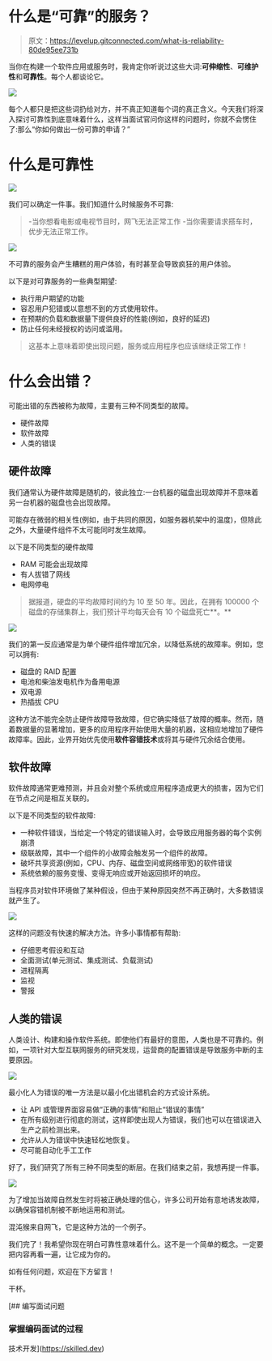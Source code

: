 # 什么是“可靠”的服务？

> 原文：<https://levelup.gitconnected.com/what-is-reliability-80de95ee731b>

当你在构建一个软件应用或服务时，我肯定你听说过这些大词:**可伸缩性**、**可维护性**和**可靠性**。每个人都谈论它。

![](img/f2eb00c2891dccf03de8a5c4c95fc446.png)

每个人都只是把这些词扔给对方，并不真正知道每个词的真正含义。今天我们将深入探讨可靠性到底意味着什么，这样当面试官问你这样的问题时，你就不会愣住了:那么“你如何做出一份可靠的申请？”

# 什么是可靠性

![](img/32e5db48f4ebbd57281c9bcd9ee90d0a.png)

我们可以确定一件事。我们知道什么时候服务不可靠:

> -当你想看电影或电视节目时，网飞无法正常工作
> -当你需要请求搭车时，优步无法正常工作。

![](img/d1101528439ac9f1b4bf9849a3d1fdd0.png)

不可靠的服务会产生糟糕的用户体验，有时甚至会导致疯狂的用户体验。

以下是对可靠服务的一些典型期望:

*   执行用户期望的功能
*   容忍用户犯错或以意想不到的方式使用软件。
*   在预期的负载和数据量下提供良好的性能(例如，良好的延迟)
*   防止任何未经授权的访问或滥用。

> 这基本上意味着即使出现问题，服务或应用程序也应该继续正常工作！

# 什么会出错？

可能出错的东西被称为故障，主要有三种不同类型的故障。

*   硬件故障
*   软件故障
*   人类的错误

## 硬件故障

我们通常认为硬件故障是随机的，彼此独立:一台机器的磁盘出现故障并不意味着另一台机器的磁盘也会出现故障。

可能存在微弱的相关性(例如，由于共同的原因，如服务器机架中的温度)，但除此之外，大量硬件组件不太可能同时发生故障。

以下是不同类型的硬件故障

*   RAM 可能会出现故障
*   有人拔错了网线
*   电网停电

> 据报道，硬盘的平均故障时间约为 10 至 50 年。因此，在拥有 100000 个磁盘的存储集群上，我们预计平均每天会有 10 个磁盘死亡**。**

![](img/6d398d2fb0307329ce99bf00ffb36d3f.png)

我们的第一反应通常是为单个硬件组件增加冗余，以降低系统的故障率。例如，您可以拥有:

*   磁盘的 RAID 配置
*   电池和柴油发电机作为备用电源
*   双电源
*   热插拔 CPU

这种方法不能完全防止硬件故障导致故障，但它确实降低了故障的概率。然而，随着数据量的显著增加，更多的应用程序开始使用大量的机器，这相应地增加了硬件故障率。因此，业界开始优先使用**软件容错技术**或将其与硬件冗余结合使用。

## 软件故障

软件故障通常更难预测，并且会对整个系统或应用程序造成更大的损害，因为它们在节点之间是相互关联的。

以下是不同类型的软件故障:

*   一种软件错误，当给定一个特定的错误输入时，会导致应用服务器的每个实例崩溃
*   级联故障，其中一个组件的小故障会触发另一个组件的故障。
*   破坏共享资源(例如，CPU、内存、磁盘空间或网络带宽)的软件错误
*   系统依赖的服务变慢、变得无响应或开始返回损坏的响应。

当程序员对软件环境做了某种假设，但由于某种原因突然不再正确时，大多数错误就产生了。

![](img/b3dd79bbaf61c6bb682c2309a3f1a31e.png)

这样的问题没有快速的解决方法。许多小事情都有帮助:

*   仔细思考假设和互动
*   全面测试(单元测试、集成测试、负载测试)
*   进程隔离
*   监视
*   警报

## 人类的错误

人类设计、构建和操作软件系统。即使他们有最好的意图，人类也是不可靠的。例如，一项针对大型互联网服务的研究发现，运营商的配置错误是导致服务中断的主要原因。

![](img/91e2aab7323c2359cba036a31cdfbdb6.png)

最小化人为错误的唯一方法是以最小化出错机会的方式设计系统。

*   让 API 或管理界面容易做“正确的事情”和阻止“错误的事情”
*   在所有级别进行彻底的测试，这样即使出现人为错误，我们也可以在错误进入生产之前检测出来。
*   允许从人为错误中快速轻松地恢复。
*   尽可能自动化手工工作

好了，我们研究了所有三种不同类型的断层。在我们结束之前，我想再提一件事。

![](img/64ab890a0b8e633d7a9255375a6c4ccb.png)

为了增加当故障自然发生时将被正确处理的信心，许多公司开始有意地诱发故障，以确保容错机制被不断地运用和测试。

混沌猴来自网飞，它是这种方法的一个例子。

我们完了！我希望你现在明白可靠性意味着什么。这不是一个简单的概念。一定要把内容再看一遍，让它成为你的。

如有任何问题，欢迎在下方留言！

干杯。

[](https://skilled.dev) [## 编写面试问题

### 掌握编码面试的过程

技术开发](https://skilled.dev)